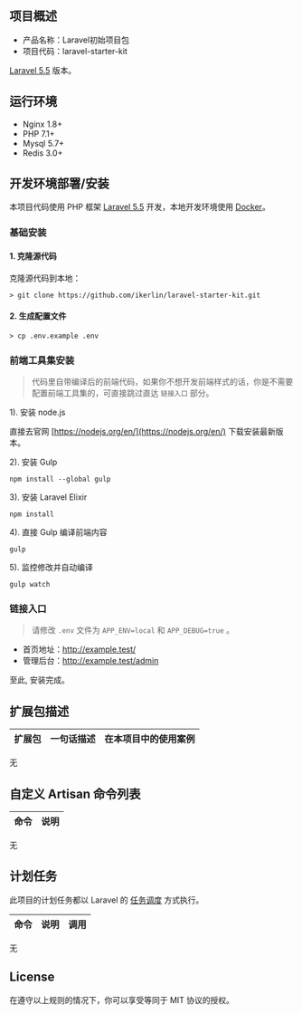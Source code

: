 ## 项目概述

* 产品名称：Laravel初始项目包
* 项目代码：laravel-starter-kit

[Laravel 5.5](https://laravel-china.org/docs/laravel/5.5) 版本。

## 运行环境

- Nginx 1.8+
- PHP 7.1+
- Mysql 5.7+
- Redis 3.0+

## 开发环境部署/安装

本项目代码使用 PHP 框架 [Laravel 5.5](http://laravel-china.org/docs/5.5/) 开发，本地开发环境使用 [Docker](http://www.docker.com)。

### 基础安装

#### 1. 克隆源代码

克隆源代码到本地：

    > git clone https://github.com/ikerlin/laravel-starter-kit.git

#### 2. 生成配置文件

    > cp .env.example .env

### 前端工具集安装

> 代码里自带编译后的前端代码，如果你不想开发前端样式的话，你是不需要配置前端工具集的，可直接跳过直达 `链接入口` 部分。

1). 安装 node.js

直接去官网 [https://nodejs.org/en/](https://nodejs.org/en/) 下载安装最新版本。

2). 安装 Gulp

```shell
npm install --global gulp
```

3). 安装 Laravel Elixir

```shell
npm install
```

4). 直接 Gulp 编译前端内容

```shell
gulp
```

5). 监控修改并自动编译

```shell
gulp watch
```

### 链接入口

> 请修改 `.env` 文件为 `APP_ENV=local` 和 `APP_DEBUG=true` 。

* 首页地址：http://example.test/
* 管理后台：http://example.test/admin

至此, 安装完成。

## 扩展包描述

| 扩展包 | 一句话描述 | 在本项目中的使用案例 |  
| --- | --- | --- |   
无

## 自定义 Artisan 命令列表

| 命令 | 说明 |
| --- | --- |
无

## 计划任务

此项目的计划任务都以 Laravel 的 [任务调度](https://laravel-china.org/docs/laravel/5.5/scheduling) 方式执行。

| 命令 | 说明 | 调用 |
| --- | --- | --- |
无

## License

> 

在遵守以上规则的情况下，你可以享受等同于 MIT 协议的授权。